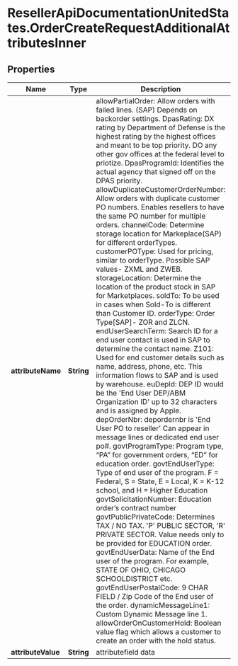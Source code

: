 # ResellerApiDocumentationUnitedStates.OrderCreateRequestAdditionalAttributesInner

## Properties

Name | Type | Description | Notes
------------ | ------------- | ------------- | -------------
**attributeName** | **String** | allowPartialOrder: Allow orders with failed lines. (SAP) Depends on backorder settings.    DpasRating: DX rating by Department of Defense is the highest rating by the highest offices and meant to be top priority. DO any other gov offices at the federal level to priotize.    DpasProgramId: Identifies the actual agency that signed off on the DPAS priority.    allowDuplicateCustomerOrderNumber: Allow orders with duplicate customer PO numbers. Enables resellers to have the same PO number for multiple orders.     channelCode: Determine storage location for Markeplace(SAP) for different orderTypes.    customerPOType: Used for pricing, similar to orderType. Possible SAP values- ZXML and ZWEB.    storageLocation: Determine the location of the product stock in SAP for Marketplaces.    soldTo: To be used in cases when Sold-To is different than Customer ID.    orderType: Order Type[SAP]- ZOR and ZLCN.    endUserSearchTerm: Search ID for a end user contact is used in SAP to determine the contact name.    Z101: Used for end customer details such as name, address, phone, etc. This information flows to SAP and is used by warehouse.    euDepId: DEP ID would be the &#39;End User DEP/ABM Organization ID&#39; up to 32 characters and is assigned by Apple.    depOrderNbr: depordernbr is &#39;End User PO to reseller&#39; Can appear in message lines or dedicated end user po#.    govtProgramType: Program type, “PA” for government orders, “ED” for education order.    govtEndUserType: Type of end user of the program. F &#x3D; Federal, S &#x3D; State, E &#x3D; Local, K &#x3D; K-12 school, and H &#x3D; Higher Education    govtSolicitationNumber: Education order’s contract number    govtPublicPrivateCode: Determines TAX / NO TAX.   &#39;P&#39; PUBLIC SECTOR,   &#39;R&#39; PRIVATE SECTOR.  Value needs only to be provided for EDUCATION order.    govtEndUserData: Name of the End user of the program. For example, STATE OF OHIO, CHICAGO SCHOOLDISTRICT etc.    govtEndUserPostalCode: 9 CHAR FIELD / Zip Code of the End user of the order.    dynamicMessageLine1: Custom Dynamic Message line 1.    allowOrderOnCustomerHold: Boolean value flag which allows a customer to create an order with the hold status. | [optional] 
**attributeValue** | **String** | attributefield data | [optional] 



